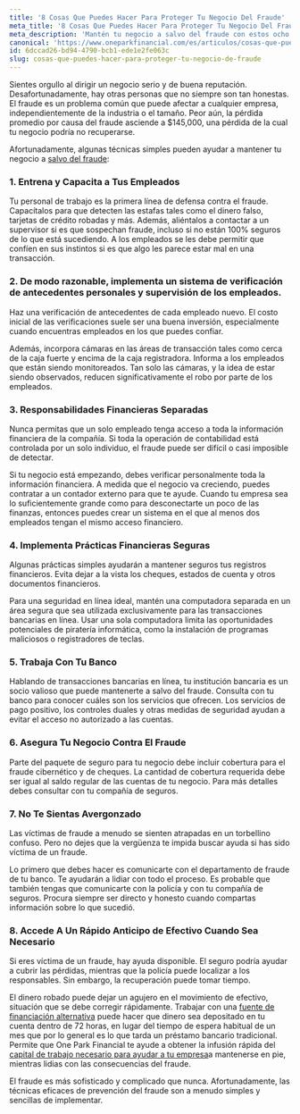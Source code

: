 ```yaml
---
title: '8 Cosas Que Puedes Hacer Para Proteger Tu Negocio Del Fraude'
meta_title: '8 Cosas Que Puedes Hacer Para Proteger Tu Negocio Del Fraude'
meta_description: 'Mantén tu negocio a salvo del fraude con estos ocho consejos que cualquier dueño de negocio puede usar hoy.'
canonical: 'https://www.oneparkfinancial.com/es/articulos/cosas-que-puedes-hacer-para-proteger-tu-negocio-de-fraude'
id: 6dccad26-bd94-4790-bcb1-ede1e2fe063c
slug: cosas-que-puedes-hacer-para-proteger-tu-negocio-de-fraude
---
```

Sientes orgullo al dirigir un negocio serio y de buena reputación. Desafortunadamente, hay otras personas que no siempre son tan honestas. El fraude es un problema común que puede afectar a cualquier empresa, independientemente de la industria o el tamaño. Peor aún, la pérdida promedio por causa del fraude asciende a $145,000, una pérdida de la cual tu negocio podría no recuperarse. 

Afortunadamente, algunas técnicas simples pueden ayudar a mantener tu negocio a [salvo del fraude](https://www.oneparkfinancial.com/es/articulos/defensa-de-su-pequena-empresa-contra-ransomware):

### 1. Entrena y Capacita a Tus Empleados

Tu personal de trabajo es la primera línea de defensa contra el fraude. Capacítalos para que detecten las estafas tales como el dinero falso, tarjetas de crédito robadas y más. Además, aliéntalos a contactar a un supervisor si es que sospechan fraude, incluso si no están 100% seguros de lo que está sucediendo. A los empleados se les debe permitir que confíen en sus instintos si es que algo les parece estar mal en una transacción. 

### 2. De modo razonable, implementa un sistema de verificación de antecedentes personales y supervisión de los empleados.

Haz una verificación de antecedentes de cada empleado nuevo. El costo inicial de las verificaciones suele ser una buena inversión, especialmente cuando encuentras empleados en los que puedes confiar.

Además, incorpora cámaras en las áreas de transacción tales como cerca de la caja fuerte y encima de la caja registradora. Informa a los empleados que están siendo monitoreados. Tan solo las cámaras, y la idea de estar siendo observados, reducen significativamente el robo por parte de los empleados. 

### 3. Responsabilidades Financieras Separadas

Nunca permitas que un solo empleado tenga acceso a toda la información financiera de la compañía.  Si toda la operación de contabilidad está controlada por un solo individuo, el fraude puede ser difícil o casi imposible de detectar. 

Si tu negocio está empezando, debes verificar personalmente toda la información financiera. A medida que el negocio va creciendo, puedes contratar a un contador externo para que te ayude. Cuando tu empresa sea lo suficientemente grande como para desconectarte un poco de las finanzas, entonces puedes crear un sistema en el que al menos dos empleados tengan el mismo acceso financiero. 

### 4. Implementa Prácticas Financieras Seguras

Algunas prácticas simples ayudarán a mantener seguros tus registros financieros. Evita dejar a la vista los cheques, estados de cuenta y otros documentos financieros.

Para una seguridad en línea ideal, mantén una computadora separada en un área segura que sea utilizada exclusivamente para las transacciones bancarias en línea. Usar una sola computadora limita las oportunidades potenciales de piratería informática, como la instalación de programas maliciosos o registradores de teclas. 

### 5. Trabaja Con Tu Banco

Hablando de transacciones bancarias en línea, tu institución bancaria es un socio valioso que puede mantenerte a salvo del fraude. Consulta con tu banco para conocer cuáles son los servicios que ofrecen. Los servicios de pago positivo, los controles duales y otras medidas de seguridad ayudan a evitar el acceso no autorizado a las cuentas.   

### 6. Asegura Tu Negocio Contra El Fraude

Parte del paquete de seguro para tu negocio debe incluir cobertura para el fraude cibernético y de cheques. La cantidad de cobertura requerida debe ser igual al saldo regular de las cuentas de tu negocio. Para más detalles debes consultar con tu compañía de seguros.  

### 7. No Te Sientas Avergonzado

Las víctimas de fraude a menudo se sienten atrapadas en un torbellino confuso. Pero no dejes que la vergüenza te impida buscar ayuda si has sido víctima de un fraude. 

Lo primero que debes hacer es comunicarte con el departamento de fraude de tu banco. Te ayudarán a lidiar con todo el proceso. Es probable que también tengas que comunicarte con la policía y con tu compañía de seguros. Procura siempre ser directo y honesto cuando compartas información sobre lo que sucedió. 

### 8. Accede A Un Rápido Anticipo de Efectivo Cuando Sea Necesario

Si eres víctima de un fraude, hay ayuda disponible. El seguro podría ayudar a cubrir las pérdidas, mientras que la policía puede localizar a los responsables. Sin embargo, la recuperación puede tomar tiempo. 

El dinero robado puede dejar un agujero en el movimiento de efectivo, situación que se debe corregir rápidamente. Trabajar con una [fuente de financiación alternativa](https://www.oneparkfinancial.com/es/preaprob) puede hacer que dinero sea depositado en tu cuenta dentro de 72 horas, en lugar del tiempo de espera habitual de un mes que por lo general es lo que tarda un préstamo bancario tradicional. Permite que One Park Financial te ayude a obtener la infusión rápida del [capital de trabajo necesario para ayudar a tu empresa](https://www.oneparkfinancial.com/es/)a mantenerse en pie, mientras lidias con las consecuencias del fraude.

El fraude es más sofisticado y complicado que nunca. Afortunadamente, las técnicas eficaces de prevención del fraude son a menudo simples y sencillas de implementar.